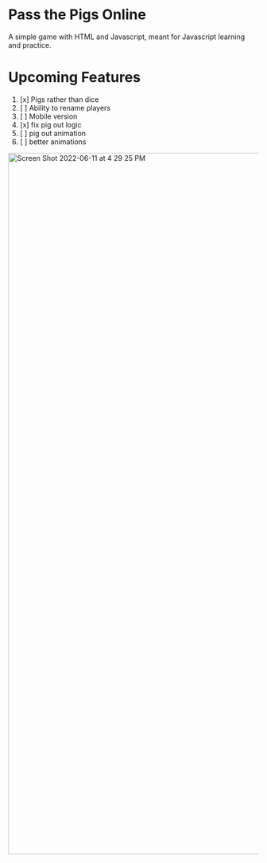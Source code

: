 # Pass the Pigs Online
A simple game with HTML and Javascript, meant for Javascript learning and practice.

# Upcoming Features
1. [x] Pigs rather than dice
2. [ ] Ability to rename players
3. [ ] Mobile version
4. [x] fix pig out logic
5. [ ] pig out animation
6. [ ] better animations


<img width="1410" alt="Screen Shot 2022-06-11 at 4 29 25 PM" src="https://user-images.githubusercontent.com/33405530/173203881-e2d3b16f-3b5b-4b2e-a2f3-c32ce9bf5c8d.png">
